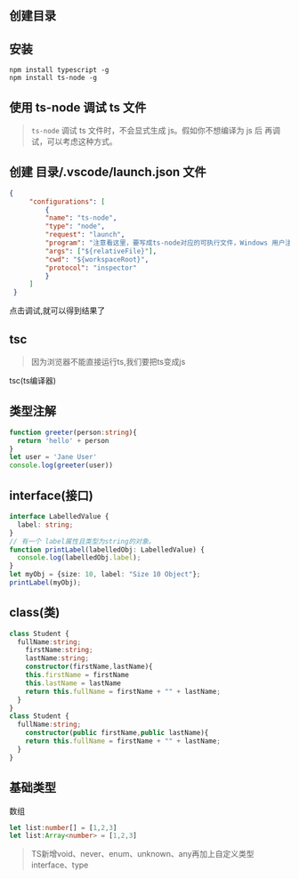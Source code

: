 ## 创建目录

## 安装 

```shell
npm install typescript -g
npm install ts-node -g
```

## 使用 ts-node 调试 ts 文件

> `ts-node` 调试 ts 文件时，不会显式生成 js。假如你不想编译为 js 后 再调试，可以考虑这种方式。

## 创建 目录/.vscode/launch.json 文件

```json
{
     "configurations": [
         {
         "name": "ts-node",
         "type": "node",
         "request": "launch",
         "program": "注意看这里，要写成ts-node对应的可执行文件，Windows 用户注意了，你应该写成 ${workspaceRoot}/node_modules/ts-node/dist/bin.js",
         "args": ["${relativeFile}"],
         "cwd": "${workspaceRoot}",
         "protocol": "inspector"
         }
     ]
 }
```

点击调试,就可以得到结果了

## tsc

> 因为浏览器不能直接运行ts,我们要把ts变成js

tsc(ts编译器)

## 类型注解

```typescript
function greeter(person:string){
  return 'hello' + person
}
let user = 'Jane User'
console.log(greeter(user))
```

## interface(接口)

```typescript
interface LabelledValue {
  label: string;
}
// 有一个 label属性且类型为string的对象。
function printLabel(labelledObj: LabelledValue) {
  console.log(labelledObj.label);
}
let myObj = {size: 10, label: "Size 10 Object"};
printLabel(myObj);
```



## class(类)

```typescript
class Student {
  fullName:string;
	firstName:string;
	lastName:string;
	constructor(firstName,lastName){
    this.firstName = firstName
    this.lastName = lastName
    return this.fullName = firstName + "" + lastName;
  }
}
class Student {
  fullName:string;
	constructor(public firstName,public lastName){
    return this.fullName = firstName + "" + lastName;
  }
}
```

## 基础类型

数组

```typescript
let list:number[] = [1,2,3]
let list:Array<number> = [1,2,3]
```

> TS新增void、never、enum、unknown、any再加上自定义类型interface、type